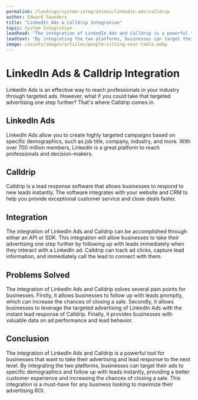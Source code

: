 ```yaml
---
permalink: /landings/system-integrations/linkedin-ads/calldrip
author: Edward Saunders
title: "LinkedIn Ads & Calldrip Integration"
topic: System Integration
leadhead: "The integration of LinkedIn Ads and Calldrip is a powerful tool for businesses that want to take their advertising and lead response to the next level"
leadtext: "By integrating the two platforms, businesses can target their ads to specific demographics and follow up with leads instantly, providing a better customer experience and increasing the chances of closing a sale. This integration is a must-have for any business looking to maximize their advertising ROI."
image: /assets/images/articles/people-sitting-near-table.webp
---
```

<div class="arttext">    <h1>LinkedIn Ads &amp; Calldrip Integration</h1>
    <p>LinkedIn Ads is an effective way to reach professionals in your industry through targeted ads. However, what if you could take that targeted advertising one step further? That's where Calldrip comes in.</p>
    <h2>LinkedIn Ads</h2>
    <p>LinkedIn Ads allow you to create highly targeted campaigns based on specific demographics, such as job title, company, industry, and more. With over 700 million members, LinkedIn is a great platform to reach professionals and decision-makers.</p>
    <h2>Calldrip</h2>
    <p>Calldrip is a lead response software that allows businesses to respond to new leads instantly. The software integrates with your website and CRM to help you provide exceptional customer service and close deals faster.</p>
    <h2>Integration</h2>
    <p>The integration of LinkedIn Ads and Calldrip can be accomplished through either an API or SDK. This integration will allow businesses to take their advertising one step further by following up with leads immediately when they interact with a LinkedIn ad. Calldrip can track ad clicks, capture lead information, and immediately call the lead to connect with them.</p>
    <h2>Problems Solved</h2>
    <p>The integration of LinkedIn Ads and Calldrip solves several pain points for businesses. Firstly, it allows businesses to follow up with leads promptly, which can increase the chances of closing a sale. Secondly, it allows businesses to leverage the targeted advertising of LinkedIn Ads with the instant lead response of Calldrip. Finally, it provides businesses with valuable data on ad performance and lead behavior.</p>
    <h2>Conclusion</h2>
    <p>The integration of LinkedIn Ads and Calldrip is a powerful tool for businesses that want to take their advertising and lead response to the next level. By integrating the two platforms, businesses can target their ads to specific demographics and follow up with leads instantly, providing a better customer experience and increasing the chances of closing a sale. This integration is a must-have for any business looking to maximize their advertising ROI.</p>
</div>